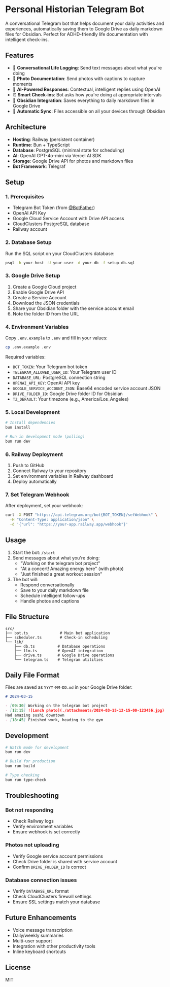 # Personal Historian Telegram Bot

A conversational Telegram bot that helps document your daily activities and experiences, automatically saving them to Google Drive as daily markdown files for Obsidian. Perfect for ADHD-friendly life documentation with intelligent check-ins.

## Features

- 📝 **Conversational Life Logging**: Send text messages about what you're doing
- 📸 **Photo Documentation**: Send photos with captions to capture moments
- 🤖 **AI-Powered Responses**: Contextual, intelligent replies using OpenAI
- ⏰ **Smart Check-ins**: Bot asks how you're doing at appropriate intervals
- 📁 **Obsidian Integration**: Saves everything to daily markdown files in Google Drive
- 🔄 **Automatic Sync**: Files accessible on all your devices through Obsidian

## Architecture

- **Hosting**: Railway (persistent container)
- **Runtime**: Bun + TypeScript
- **Database**: PostgreSQL (minimal state for scheduling)
- **AI**: OpenAI GPT-4o-mini via Vercel AI SDK
- **Storage**: Google Drive API for photos and markdown files
- **Bot Framework**: Telegraf

## Setup

### 1. Prerequisites

- Telegram Bot Token (from [@BotFather](https://t.me/botfather))
- OpenAI API Key
- Google Cloud Service Account with Drive API access
- CloudClusters PostgreSQL database
- Railway account

### 2. Database Setup

Run the SQL script on your CloudClusters database:

```bash
psql -h your-host -U your-user -d your-db -f setup-db.sql
```

### 3. Google Drive Setup

1. Create a Google Cloud project
2. Enable Google Drive API
3. Create a Service Account
4. Download the JSON credentials
5. Share your Obsidian folder with the service account email
6. Note the folder ID from the URL

### 4. Environment Variables

Copy `.env.example` to `.env` and fill in your values:

```bash
cp .env.example .env
```

Required variables:
- `BOT_TOKEN`: Your Telegram bot token
- `TELEGRAM_ALLOWED_USER_ID`: Your Telegram user ID
- `DATABASE_URL`: PostgreSQL connection string
- `OPENAI_API_KEY`: OpenAI API key
- `GOOGLE_SERVICE_ACCOUNT_JSON`: Base64 encoded service account JSON
- `DRIVE_FOLDER_ID`: Google Drive folder ID for Obsidian
- `TZ_DEFAULT`: Your timezone (e.g., America/Los_Angeles)

### 5. Local Development

```bash
# Install dependencies
bun install

# Run in development mode (polling)
bun run dev
```

### 6. Railway Deployment

1. Push to GitHub
2. Connect Railway to your repository
3. Set environment variables in Railway dashboard
4. Deploy automatically

### 7. Set Telegram Webhook

After deployment, set your webhook:

```bash
curl -X POST "https://api.telegram.org/bot{BOT_TOKEN}/setWebhook" \
  -H "Content-Type: application/json" \
  -d '{"url": "https://your-app.railway.app/webhook"}'
```

## Usage

1. Start the bot: `/start`
2. Send messages about what you're doing:
   - "Working on the telegram bot project"
   - "At a concert! Amazing energy here" (with photo)
   - "Just finished a great workout session"
3. The bot will:
   - Respond conversationally
   - Save to your daily markdown file
   - Schedule intelligent follow-ups
   - Handle photos and captions

## File Structure

```
src/
├── bot.ts              # Main bot application
├── scheduler.ts        # Check-in scheduling
└── lib/
    ├── db.ts          # Database operations
    ├── llm.ts         # OpenAI integration
    ├── drive.ts       # Google Drive operations
    └── telegram.ts    # Telegram utilities
```

## Daily File Format

Files are saved as `YYYY-MM-DD.md` in your Google Drive folder:

```markdown
# 2024-03-15

- [09:30] Working on the telegram bot project
- [12:15] ![Lunch photo](./attachments/2024-03-15-12-15-00-123456.jpg)
Had amazing sushi downtown
- [18:45] Finished work, heading to the gym
```

## Development

```bash
# Watch mode for development
bun run dev

# Build for production
bun run build

# Type checking
bun run type-check
```

## Troubleshooting

### Bot not responding
- Check Railway logs
- Verify environment variables
- Ensure webhook is set correctly

### Photos not uploading
- Verify Google service account permissions
- Check Drive folder is shared with service account
- Confirm `DRIVE_FOLDER_ID` is correct

### Database connection issues
- Verify `DATABASE_URL` format
- Check CloudClusters firewall settings
- Ensure SSL settings match your database

## Future Enhancements

- Voice message transcription
- Daily/weekly summaries
- Multi-user support
- Integration with other productivity tools
- Inline keyboard shortcuts

## License

MIT
